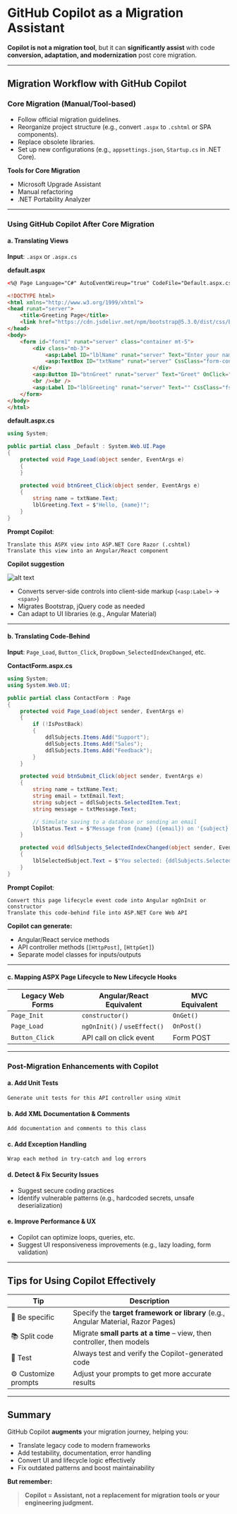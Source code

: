 # **GitHub Copilot as a Migration Assistant**

**Copilot is not a migration tool**, but it can **significantly assist** with code **conversion, adaptation, and modernization** post core migration.

---

## **Migration Workflow with GitHub Copilot**

### **Core Migration** (Manual/Tool-based)

* Follow official migration guidelines.
* Reorganize project structure (e.g., convert `.aspx` to `.cshtml` or SPA components).
* Replace obsolete libraries.
* Set up new configurations (e.g., `appsettings.json`, `Startup.cs` in .NET Core).

**Tools for Core Migration**

* Microsoft Upgrade Assistant
* Manual refactoring
* .NET Portability Analyzer

---

### **Using GitHub Copilot After Core Migration**

#### **a. Translating Views**

**Input**: `.aspx` or `.aspx.cs`

**default.aspx**
```html
<%@ Page Language="C#" AutoEventWireup="true" CodeFile="Default.aspx.cs" Inherits="_Default" %>

<!DOCTYPE html>
<html xmlns="http://www.w3.org/1999/xhtml">
<head runat="server">
    <title>Greeting Page</title>
    <link href="https://cdn.jsdelivr.net/npm/bootstrap@5.3.0/dist/css/bootstrap.min.css" rel="stylesheet" />
</head>
<body>
    <form id="form1" runat="server" class="container mt-5">
        <div class="mb-3">
            <asp:Label ID="lblName" runat="server" Text="Enter your name:" CssClass="form-label"></asp:Label>
            <asp:TextBox ID="txtName" runat="server" CssClass="form-control"></asp:TextBox>
        </div>
        <asp:Button ID="btnGreet" runat="server" Text="Greet" OnClick="btnGreet_Click" CssClass="btn btn-primary" />
        <br /><br />
        <asp:Label ID="lblGreeting" runat="server" Text="" CssClass="fs-5 text-success"></asp:Label>
    </form>
</body>
</html>
```

**default.aspx.cs**

```cs
using System;

public partial class _Default : System.Web.UI.Page
{
    protected void Page_Load(object sender, EventArgs e)
    {
    }

    protected void btnGreet_Click(object sender, EventArgs e)
    {
        string name = txtName.Text;
        lblGreeting.Text = $"Hello, {name}!";
    }
}
```


**Prompt Copilot**:

```plaintext
Translate this ASPX view into ASP.NET Core Razor (.cshtml)
Translate this view into an Angular/React component
```

**Copilot suggestion**

![alt text](../images/img289.png)

* Converts server-side controls into client-side markup (`<asp:Label>` → `<span>`)
* Migrates Bootstrap, jQuery code as needed
* Can adapt to UI libraries (e.g., Angular Material)

---

#### **b. Translating Code-Behind**

**Input**: `Page_Load`, `Button_Click`, `DropDown_SelectedIndexChanged`, etc.

**ContactForm.aspx.cs**

```cs
using System;
using System.Web.UI;

public partial class ContactForm : Page
{
    protected void Page_Load(object sender, EventArgs e)
    {
        if (!IsPostBack)
        {
            ddlSubjects.Items.Add("Support");
            ddlSubjects.Items.Add("Sales");
            ddlSubjects.Items.Add("Feedback");
        }
    }

    protected void btnSubmit_Click(object sender, EventArgs e)
    {
        string name = txtName.Text;
        string email = txtEmail.Text;
        string subject = ddlSubjects.SelectedItem.Text;
        string message = txtMessage.Text;

        // Simulate saving to a database or sending an email
        lblStatus.Text = $"Message from {name} ({email}) on '{subject}' was submitted.";
    }

    protected void ddlSubjects_SelectedIndexChanged(object sender, EventArgs e)
    {
        lblSelectedSubject.Text = $"You selected: {ddlSubjects.SelectedItem.Text}";
    }
}
```


**Prompt Copilot**:

```plaintext
Convert this page lifecycle event code into Angular ngOnInit or constructor
Translate this code-behind file into ASP.NET Core Web API
```

**Copilot can generate:**

  * Angular/React service methods
  * API controller methods (`[HttpPost]`, `[HttpGet]`)
  * Separate model classes for inputs/outputs

---

#### **c. Mapping ASPX Page Lifecycle to New Lifecycle Hooks**

| Legacy Web Forms | Angular/React Equivalent     | MVC Equivalent |
| ---------------- | ---------------------------- | -------------- |
| `Page_Init`      | `constructor()`              | `OnGet()`      |
| `Page_Load`      | `ngOnInit()` / `useEffect()` | `OnPost()`     |
| `Button_Click`   | API call on click event      | Form POST      |

---

### **Post-Migration Enhancements with Copilot**

#### **a. Add Unit Tests**

```plaintext
Generate unit tests for this API controller using xUnit
```

#### **b. Add XML Documentation & Comments**

```plaintext
Add documentation and comments to this class
```

#### **c. Add Exception Handling**

```plaintext
Wrap each method in try-catch and log errors
```

#### **d. Detect & Fix Security Issues**

* Suggest secure coding practices
* Identify vulnerable patterns (e.g., hardcoded secrets, unsafe deserialization)

#### **e. Improve Performance & UX**

* Copilot can optimize loops, queries, etc.
* Suggest UI responsiveness improvements (e.g., lazy loading, form validation)

---


## **Tips for Using Copilot Effectively**

| Tip                  | Description                                                                       |
| -------------------- | --------------------------------------------------------------------------------- |
| 🎯 Be specific       | Specify the **target framework or library** (e.g., Angular Material, Razor Pages) |
| 📚 Split code        | Migrate **small parts at a time** – view, then controller, then models            |
| 🧪 Test              | Always test and verify the Copilot-generated code                                 |
| ⚙️ Customize prompts | Adjust your prompts to get more accurate results                                  |

---

## **Summary**

GitHub Copilot **augments** your migration journey, helping you:

* Translate legacy code to modern frameworks
* Add testability, documentation, error handling
* Convert UI and lifecycle logic effectively
* Fix outdated patterns and boost maintainability

**But remember:**

> **Copilot = Assistant, not a replacement for migration tools or your engineering judgment.**
